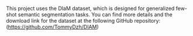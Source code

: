 This project uses the DIaM dataset, which is designed for generalized few-shot semantic segmentation tasks. You can find more details and the download link for the dataset at the following GitHub repository:
(https://github.com/TommyDzh/DIAM)
